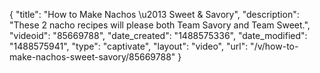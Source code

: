 {
    "title": "How to Make Nachos \u2013 Sweet & Savory",
    "description": "These 2 nacho recipes will please both Team Savory and Team Sweet.",
    "videoid": "85669788",
    "date_created": "1488575336",
    "date_modified": "1488575941",
    "type": "captivate",
    "layout": "video",
    "url": "\/v\/how-to-make-nachos-sweet-savory\/85669788"
}